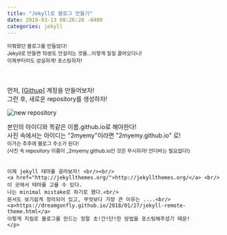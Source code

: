 ```yaml
---
title: "Jekyll로 블로그 만들기"
date: 2019-03-13 08:26:28 -0400
categories: jekyll
---
```


<div>
    <p> 
        <small>미뤄왔던 블로그를 만들었다!<br/>
        Jekyll로 만들면 10분도 안걸리는 것을...이렇게 질질 끌어오다니!<br/>
        이제부터라도 성실하게! 포스팅하자!</small><br/><br/><br/><br/>
        먼저, <a href="https://github.com">[Githup]</a> 계정을 만들어보자!<br/>
        그런 후, 새로운 repository를 생성하자!
    </p>
    <img src="https://user-images.githubusercontent.com/49894861/62998171-9fb79280-bea5-11e9-8a2f-aa057382a848.png" alt="new repository"/>
    <p>본인의 아이디와 똑같은 이름.github.io로 해야한다! <br/>
    사진 속에서는 아이디는 "2myemy"이라면 "2myemy.github.io" 로! <br/>
    <small>이거슨 추후에 블로그 주소가 된다!<br/>
    (사진 속 repository 이름이 _2myemy.github.io인 것은 무시하자! 언더바는 필요없다!)</small> <br/><br/>
    
    이제 jekyll 테마를 골라보자! <br/><br/>
    <a href="http://jekyllthemes.org/">http://jekyllthemes.org/</a> <br/>이 곳에서 테마를 고를 수 있다.
    나는 minimal mistake로 하기로 했다.<br/>
    문서도 보기쉽게 정리되어 있고, 무엇보다 가장 큰 이유는 ....<br/>
    <a>https://dreamgonfly.github.io/2018/01/27/jekyll-remote-theme.html</a>
    이렇게 지킬로 블로그를 만드는 정말 초!간!단!한 방법을 포스팅해주셨기 때문!
    </p>
    
</div>
